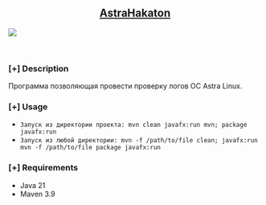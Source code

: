 <h2 align="center"><u>AstraHakaton</u></h2>

![](https://sun9-30.userapi.com/impg/Qlz-MwKTg6bCsPoi7-LSPqjq7CRVc8OBEmmrCQ/Dvp4EblTkP4.jpg?size=369x433&quality=96&sign=433609866abec96ac692b5d958fb30f3&type=album)
<p align="center">
<br>
</p>

### [+] Description
Программа позволяющая провести проверку логов ОС Astra Linux.

### [+] Usage
 - `Запуск из директории проекта: mvn clean javafx:run mvn; package javafx:run`
 - `Запуск из любой директории: mvn -f /path/to/file clean; javafx:run mvn -f /path/to/file package javafx:run`

### [+] Requirements
 - Java 21
 - Maven 3.9
